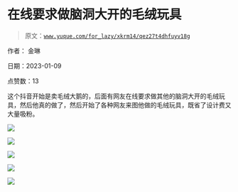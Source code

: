 # 在线要求做脑洞大开的毛绒玩具

> 原文：[`www.yuque.com/for_lazy/xkrm14/qez27t4dhfuyv18g`](https://www.yuque.com/for_lazy/xkrm14/qez27t4dhfuyv18g)

作者： 金琳 

日期：2023-01-09 

点赞数：13 

这个抖音开始是卖毛绒大鹅的，后面有网友在线要求做其他的脑洞大开的毛绒玩具，然后他真的做了，然后开始了各种网友来图他做的毛绒玩具，既省了设计费又大量吸粉。 

![](img/6b6e24310c440739eddfd7f44a33a9fe.png) 

![](img/706941afae9ebad5592c4599358f0dbb.png) 

![](img/58a538540b35d2652e444bd68162adea.png) 

![](img/3517d33346b62971dae832827fca71ee.png) 

![](img/333b86db88d557d3b28f103883a99249.png) 

